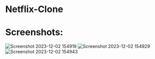# Netflix-Clone
# Screenshots:
![Screenshot 2023-12-02 154919](https://github.com/manichandra95151/Netflix-Clone/assets/82253140/0ecd0bf3-c835-46b5-a123-574bba56c0eb)
![Screenshot 2023-12-02 154929](https://github.com/manichandra95151/Netflix-Clone/assets/82253140/edb5c9a3-056a-4efd-99cd-1c0657f35f38)
![Screenshot 2023-12-02 154943](https://github.com/manichandra95151/Netflix-Clone/assets/82253140/f0601b27-4bd9-49f0-81e3-dac6a8608ec0)
